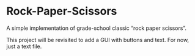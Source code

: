 # Rock-Paper-Scissors
A simple implementation of grade-school classic “rock paper scissors”.

This project will be revisited to add a GUI with buttons and text. For now, just a text file.